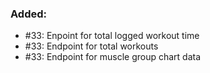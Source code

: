 ### Added:

- #33: Enpoint for total logged workout time
- #33: Endpoint for total workouts
- #33: Endpoint for muscle group chart data
